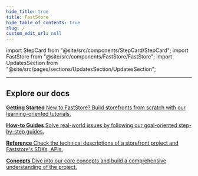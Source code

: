 ```yaml
---
hide_title: true
title: FastStore
hide_table_of_contents: true
slug: /
custom_edit_url: null
---
```


import StepCard from "@site/src/components/StepCard/StepCard";
import FastStore from "@site/src/components/FastStore/FastStore";
import UpdatesSection from "@site/src/pages/sections/UpdatesSection/UpdatesSection";

<FastStore/>

<UpdatesSection/>

<hr/>

## Explore our docs 


<StepCard home>

[ **Getting Started** New to FastStore? Build storefronts from scratch with our learning-oriented tutorials.](/tutorials/overview)

[ **How-to Guides** Solve real-world issues by following our goal-oriented step-by-step guides.](/how-to-guides/overview)

[**Reference** Check the technical descriptions of a storefront project and Faststore's SDKs, APIs.](/reference/overview)

[**Concepts** Dive into our core concepts and build a comprehensive understanding of the project.](/conceptual-guides/overview)

</StepCard>

<br/>
